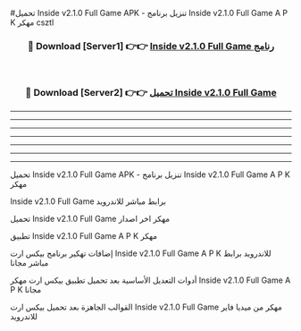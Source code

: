 #تحميل Inside v2.1.0 Full Game  APK - تنزيل برنامج Inside v2.1.0 Full Game  A P K مهكر csztl 



<div align="center">
<h3>🔴 Download [Server1] 👉👉 <a href="https://apkdownload10.web.app/?title=Inside v2.1.0 Full Game ">Inside v2.1.0 Full Game  رنامج</a></h3><br>

<h3>🔴 Download [Server2] 👉👉 <a href="https://apkdownload10.web.app/?title=Inside v2.1.0 Full Game ">تحميل Inside v2.1.0 Full Game  </a></h3>
</div>


----------------------------------------------------------

----------------------------------------------------------

----------------------------------------------------------

----------------------------------------------------------

----------------------------------------------------------

----------------------------------------------------------

----------------------------------------------------------

تحميل Inside v2.1.0 Full Game  APK - تنزيل برنامج Inside v2.1.0 Full Game  A P K مهكر

Inside v2.1.0 Full Game  برابط مباشر للاندرويد

تحميل Inside v2.1.0 Full Game  مهكر اخر اصدار

تطبيق Inside v2.1.0 Full Game  A P K مهكر

إضافات تهكير برنامج بيكس ارت Inside v2.1.0 Full Game  A P K للاندرويد برابط مباشر مجانا

أدوات التعديل الأساسية بعد تحميل تطبيق بيكس ارت مهكر Inside v2.1.0 Full Game  A P K مجانا

القوالب الجاهزة بعد تحميل بيكس ارت Inside v2.1.0 Full Game  مهكر من ميديا فاير للاندرويد


